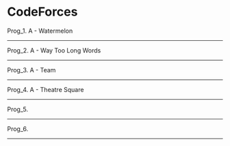 # CodeForces
Prog_1. A - Watermelon <br><hr>
Prog_2. A - Way Too Long Words <br><hr>
Prog_3. A - Team <br><hr>
Prog_4. A - Theatre Square <br><hr>
Prog_5.  <br><hr>
Prog_6.  <br><hr>